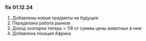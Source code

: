 ### fix 01.12.24
1. Добавлены новые предметы на будущее
2. Переделана работа рынков
3. Доход зоопарка теперь = 1/8 от суммы цены животных в нем
4. Добавлена локация Африка
